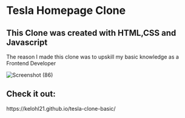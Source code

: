 # Tesla Homepage Clone

<h2>This Clone was created with HTML,CSS and Javascript</h2>
<p>The reason I made this clone was to upskill my basic knowledge as a Frontend Developer </p>

![Screenshot (86)](https://user-images.githubusercontent.com/98853556/230650764-5ad89a78-fb73-44a7-b304-8baca022ff9e.png)

<h2>Check it out: </h2>
https://kelohl21.github.io/tesla-clone-basic/
